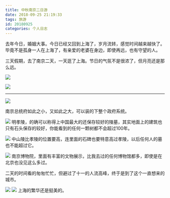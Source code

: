 ```yaml
---
title: 中秋南京二日游
date: 2018-09-25 21:19:33
tags: 旅游
id: 20180925
categories: 个人日志
---
```


去年今日，婚姻大事。今日已经又回到上海了，岁月流转，感觉时间越来越快了。毕竟不是孤身一人在上海了，有亲爱的老婆在身边，即使再远，也有守望的人。

三天假期，去了南京二天，一天逛了上海。节日的气氛不是很浓了，但月亮还是那么远。

![](/wp-content/media/15386382178973.jpg)

![](/wp-content/media/15386384757104.jpg)

-------------
![](/wp-content/media/15386391617814.jpg)


南京总统府如此之小，又如此之大，可以装的下整个政府系统。

![](/wp-content/media/15386391872796.jpg)
明孝陵，的确可以称得上中国最大的还保存较好的陵墓，其实地面上的建筑也只有石头保存的较好，你能看到的任何一颗树都不会超过100年。

![](/wp-content/media/15386393198949.jpg)
中山陵比孝陵的位置要高，连里面的石碑也要特意高过孝陵，以后任何人的墓也不能超过它。

![](/wp-content/media/15386394798086.jpg)
南京博物院，里面有丰富的文物展示，比我去过的任何博物馆都多，即使是在北京也没见这么多过。

二天的时间看的匆匆忙忙，但避过了十一的人流高峰，终于是到了这个一直想来的城市。

![](/wp-content/media/15386396697461.jpg)
![](../wp-content/media/15386397317747.jpg)
上海的繁华还是挺美的。


